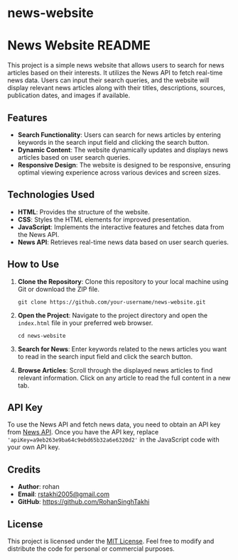 # news-website
# News Website README

This project is a simple news website that allows users to search for news articles based on their interests. It utilizes the News API to fetch real-time news data. Users can input their search queries, and the website will display relevant news articles along with their titles, descriptions, sources, publication dates, and images if available.

## Features

- **Search Functionality**: Users can search for news articles by entering keywords in the search input field and clicking the search button.
- **Dynamic Content**: The website dynamically updates and displays news articles based on user search queries.
- **Responsive Design**: The website is designed to be responsive, ensuring optimal viewing experience across various devices and screen sizes.

## Technologies Used

- **HTML**: Provides the structure of the website.
- **CSS**: Styles the HTML elements for improved presentation.
- **JavaScript**: Implements the interactive features and fetches data from the News API.
- **News API**: Retrieves real-time news data based on user search queries.

## How to Use

1. **Clone the Repository**: Clone this repository to your local machine using Git or download the ZIP file.

   ```
   git clone https://github.com/your-username/news-website.git
   ```

2. **Open the Project**: Navigate to the project directory and open the `index.html` file in your preferred web browser.

   ```
   cd news-website
   ```

3. **Search for News**: Enter keywords related to the news articles you want to read in the search input field and click the search button.

4. **Browse Articles**: Scroll through the displayed news articles to find relevant information. Click on any article to read the full content in a new tab.

## API Key

To use the News API and fetch news data, you need to obtain an API key from [News API](https://newsapi.org/). Once you have the API key, replace `'apiKey=a9eb263e9ba64c9ebd65b32a6e6320d2'` in the JavaScript code with your own API key.

## Credits

- **Author**: rohan
- **Email**: rstakhi2005@gmail.com
- **GitHub**: https://github.com/RohanSinghTakhi

## License

This project is licensed under the [MIT License](LICENSE). Feel free to modify and distribute the code for personal or commercial purposes.
